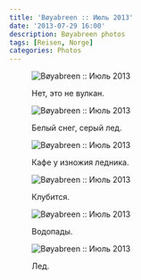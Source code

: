 ```yaml
---
title: 'Bøyabreen :: Июль 2013'
date: '2013-07-29 16:00'
description: Bøyabreen photos
tags: [Reisen, Norge]
categories: Photos
---
```

<figure>
	<img src="{{urls.media}}/1375131591234-600.jpeg" alt="Bøyabreen :: Июль 2013" />
	<figcaption><p>Нет, это не вулкан.</p></figcaption>
</figure>

<figure>
	<img src="{{urls.media}}/1375131595616-600.jpeg" alt="Bøyabreen :: Июль 2013" />
	<figcaption><p>Белый снег, серый лед.</p></figcaption>
</figure>

<figure>
	<img src="{{urls.media}}/1375131600460-600.jpeg" alt="Bøyabreen :: Июль 2013" />
	<figcaption><p>Кафе у изножия ледника.</p></figcaption>
</figure>

<figure>
	<img src="{{urls.media}}/1375131604610-600.jpeg" alt="Bøyabreen :: Июль 2013" />
	<figcaption><p>Клубится.</p></figcaption>
</figure>

<figure>
	<img src="{{urls.media}}/1375131609679-600.jpeg" alt="Bøyabreen :: Июль 2013" />
	<figcaption><p>Водопады.</p></figcaption>
</figure>

<figure>
	<img src="{{urls.media}}/1375131613902-600.jpeg" alt="Bøyabreen :: Июль 2013" />
	<figcaption><p>Лед.</p></figcaption>
</figure>
